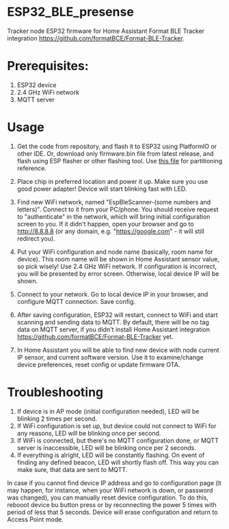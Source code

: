 # ESP32_BLE_presense
Tracker node ESP32 firmware for Home Assistant Format BLE Tracker integration https://github.com/formatBCE/Format-BLE-Tracker.

# Prerequisites:

1. ESP32 device
2. 2.4 GHz WiFi network
3. MQTT server

# Usage

1. Get the code from repository, and flash it to ESP32 using PlatformIO or other IDE.
Or, download only firmware.bin file from latest release, and flash using ESP flasher or other flashing tool.
Use [this file](https://github.com/formatBCE/ESP32_BLE_presense/blob/main/partitions_singleapp.csv) for partitioning reference.

2. Place chip in preferred location and power it up. Make sure you use good power adapter! Device will start blinking fast with LED.

3. Find new WiFi network, named "EspBleScanner-(some numbers and letters)".
Connect to it from your PC/phone.
You should receive request to "authenticate" in the network, which will bring initial configuration screen to you.
If it didn't happen, open your browser and go to http://8.8.8.8 (or any domain, e.g. "https://google.com" - it will still redirect you).

4. Put your WiFi configuration and node name (basically, room name for device). 
This room name will be shown in Home Assistant sensor value, so pick wisely!
Use 2.4 GHz WiFi network.
If configuration is incorrect, you will be presented by error screen.
Otherwise, local device IP will be shown.

5. Connect to your network. Go to local device IP in your browser, and configure MQTT connection. Save config.

6. After saving configuration, ESP32 will restart, connect to WiFi and start scanning and sending data to MQTT. By default, there will be no tag data on MQTT server, if you didn't install Home Assistant integration https://github.com/formatBCE/Format-BLE-Tracker yet.

7. In Home Assistant you will be able to find new device with node current IP sensor, and current software version. Use it to examine/change device preferences, reset config or update firmware OTA.

# Troubleshooting

1. If device is in AP mode (initial configuration needed), LED will be blinking 2 times per second.
2. If WiFi configuration is set up, but device could not connect to WiFi for any reasons, LED will be blinking once per second.
3. If WiFi is connected, but there's no MQTT configuration done, or MQTT server is inaccessible, LED will be blinking once per 2 seconds.
4. If everything is alright, LED will be constantly flashing. On event of finding any defined beacon, LED will shortly flash off. This way you can make sure, that data are sent to MQTT.

In case if you cannot find device IP address and go to configuration page (it may happen, for instance, when your WiFi network is down, or password was changed), you can manually reset device configuration. To do this, rebooot device bu button press or by reconnecting the power 5 times with period of less that 5 seconds. Device will erase configuration and return to Access Point mode.


